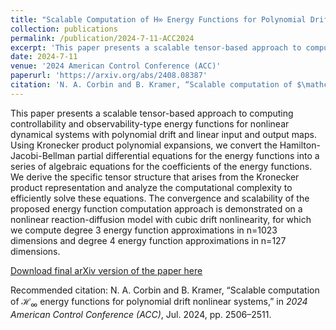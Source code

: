 ```yaml
---
title: "Scalable Computation of H∞ Energy Functions for Polynomial Drift Nonlinear Systems"
collection: publications
permalink: /publication/2024-7-11-ACC2024
excerpt: 'This paper presents a scalable tensor-based approach to computing controllability and observability-type energy functions for nonlinear dynamical systems with polynomial drift and linear input and output maps. Using Kronecker product polynomial expansions, we convert the Hamilton-Jacobi-Bellman partial differential equations for the energy functions into a series of algebraic equations for the coefficients of the energy functions. We derive the specific tensor structure that arises from the Kronecker product representation and analyze the computational complexity to efficiently solve these equations. The convergence and scalability of the proposed energy function computation approach is demonstrated on a nonlinear reaction-diffusion model with cubic drift nonlinearity, for which we compute degree 3 energy function approximations in n=1023 dimensions and degree 4 energy function approximations in n=127 dimensions.'
date: 2024-7-11
venue: '2024 American Control Conference (ACC)'
paperurl: 'https://arxiv.org/abs/2408.08387'
citation: 'N. A. Corbin and B. Kramer, “Scalable computation of $\mathcal{H}_\infty$ energy functions for polynomial drift nonlinear systems,” in <i>2024 American Control Conference (ACC)</i>, Jul. 2024, pp. 2506–2511.'
---
```

This paper presents a scalable tensor-based approach to computing controllability and observability-type energy functions for nonlinear dynamical systems with polynomial drift and linear input and output maps. Using Kronecker product polynomial expansions, we convert the Hamilton-Jacobi-Bellman partial differential equations for the energy functions into a series of algebraic equations for the coefficients of the energy functions. We derive the specific tensor structure that arises from the Kronecker product representation and analyze the computational complexity to efficiently solve these equations. The convergence and scalability of the proposed energy function computation approach is demonstrated on a nonlinear reaction-diffusion model with cubic drift nonlinearity, for which we compute degree 3 energy function approximations in n=1023 dimensions and degree 4 energy function approximations in n=127 dimensions.

[Download final arXiv version of the paper here](https://arxiv.org/abs/2408.08387)

Recommended citation: N. A. Corbin and B. Kramer, “Scalable computation of $\mathcal{H}_\infty$ energy functions for polynomial drift nonlinear systems,” in <i>2024 American Control Conference (ACC)</i>, Jul. 2024, pp. 2506–2511.